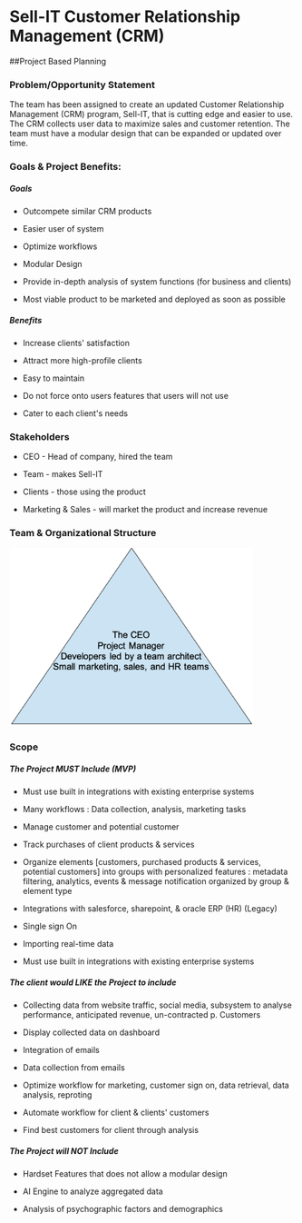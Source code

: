 # Sell-IT Customer Relationship Management (CRM)
##Project Based Planning

### **Problem/Opportunity Statement**

The team has been assigned to create an updated Customer Relationship Management (CRM) program, Sell-IT, that is cutting edge and easier to use. The CRM collects user data to maximize sales and customer retention. The team must have a modular design that can be expanded or updated over time.

### **Goals & Project Benefits:**

##### Goals

-   Outcompete similar CRM products

-   Easier user of system

-   Optimize workflows

-   Modular Design

-   Provide in-depth analysis of system functions (for business and clients)

-   Most viable product to be marketed and deployed as soon as possible

##### Benefits

-   Increase clients' satisfaction

-   Attract more high-profile clients

-   Easy to maintain

-   Do not force onto users features that users will not use

-   Cater to each client\'s needs

### **Stakeholders**

-   CEO - Head of company, hired the team

-   Team - makes Sell-IT

-   Clients - those using the product

-   Marketing & Sales - will market the product and increase revenue

### **Team & Organizational Structure**

<img src="models/Team and Organizational Structure.png" style="zoom:80%;" />

### **Scope**

##### The Project MUST Include (MVP)

-   Must use built in integrations with existing enterprise systems

-   Many workflows : Data collection, analysis, marketing tasks

-   Manage customer and potential customer

-   Track purchases of client products & services

-   Organize elements \[customers, purchased products & services, potential customers\] into groups with personalized features : metadata filtering, analytics, events & message notification organized by group & element type

-   Integrations with salesforce, sharepoint, & oracle ERP (HR) (Legacy)

-   Single sign On

-   Importing real-time data

-   Must use built in integrations with existing enterprise systems

##### The client would LIKE the Project to include

-   Collecting data from website traffic, social media, subsystem to analyse performance, anticipated revenue, un-contracted p. Customers

-   Display collected data on dashboard

-   Integration of emails

-   Data collection from emails

-   Optimize workflow for marketing, customer sign on, data retrieval, data analysis, reproting

-   Automate workflow for client & clients' customers

-   Find best customers for client through analysis

##### The Project will NOT Include

-   Hardset Features that does not allow a modular design

-   AI Engine to analyze aggregated data

-   Analysis of psychographic factors and demographics
